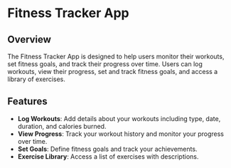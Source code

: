 # Fitness Tracker App 

## Overview 
The Fitness Tracker App is designed to help users monitor their workouts, set fitness goals, and track their progress over time. Users can log workouts, view their progress, set and track fitness goals, and access a library of exercises. 

## Features 
- **Log Workouts**: Add details about your workouts including type, date, duration, and calories burned.
- **View Progress**: Track your workout history and monitor your progress over time.
- **Set Goals**: Define fitness goals and track your achievements.
- **Exercise Library**: Access a list of exercises with descriptions.
